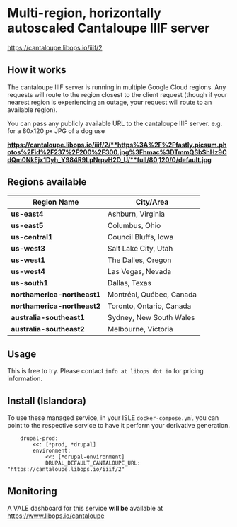 # Multi-region, horizontally autoscaled Cantaloupe IIIF server

https://cantaloupe.libops.io/iiif/2

## How it works

The cantaloupe IIIF server is running in multiple Google Cloud regions. Any requests will route to the region closest to the client request (though if your nearest region is experiencing an outage, your request will route to an available region).

You can pass any publicly available URL to the cantaloupe IIIF server. e.g. for a 80x120 px JPG of a dog use

**https://cantaloupe.libops.io/iiif/2/**https%3A%2F%2Ffastly.picsum.photos%2Fid%2F237%2F200%2F300.jpg%3Fhmac%3DTmmQSbShHz9CdQm0NkEjx1Dyh_Y984R9LpNrpvH2D_U/**full/80,120/0/default.jpg**

## Regions available


| Region Name                 | City/Area                   |
|-----------------------------|-----------------------------|
| **us-east4**                | Ashburn, Virginia           |
| **us-east5**                | Columbus, Ohio              |
| **us-central1**             | Council Bluffs, Iowa        |
| **us-west3**                | Salt Lake City, Utah        |
| **us-west1**                | The Dalles, Oregon          |
| **us-west4**                | Las Vegas, Nevada           |
| **us-south1**               | Dallas, Texas               |
| **northamerica-northeast1** | Montréal, Québec, Canada    |
| **northamerica-northeast2** | Toronto, Ontario, Canada    |
| **australia-southeast1**    | Sydney, New South Wales     |
| **australia-southeast2**    | Melbourne, Victoria         |

## Usage

This is free to try. Please contact `info at libops dot io` for pricing information.

## Install (Islandora)

To use these managed service, in your ISLE `docker-compose.yml` you can point to the respective service to have it perform your derivative generation.

```
    drupal-prod:
        <<: [*prod, *drupal]
        environment:
            <<: [*drupal-environment]
            DRUPAL_DEFAULT_CANTALOUPE_URL: "https://cantaloupe.libops.io/iiif/2"
```


## Monitoring

A VALE dashboard for this service **will be** available at https://www.libops.io/cantaloupe
